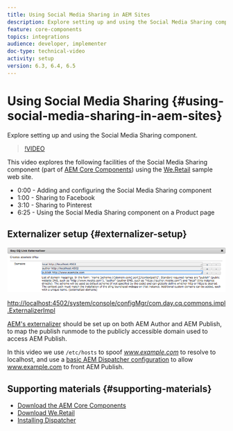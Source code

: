 ```yaml
---
title: Using Social Media Sharing in AEM Sites
description: Explore setting up and using the Social Media Sharing component.
feature: core-components
topics: integrations
audience: developer, implementer
doc-type: technical-video
activity: setup
version: 6.3, 6.4, 6.5
---
```


# Using Social Media Sharing {#using-social-media-sharing-in-aem-sites}

Explore setting up and using the Social Media Sharing component.

>[!VIDEO](https://video.tv.adobe.com/v/18897/?quality=9&learn=on)

This video explores the following facilities of the Social Media Sharing component (part of [AEM Core Components](https://docs.adobe.com/content/help/en/experience-manager-core-components/using/introduction.html)) using the [We.Retail](https://github.com/Adobe-Marketing-Cloud/aem-sample-we-retail#weretail) sample web site.

* 0:00 - Adding and configuring the Social Media Sharing component
* 1:00 - Sharing to Facebook
* 3:10 - Sharing to Pinterest
* 6:25 - Using the Social Media Sharing component on a Product page

## Externalizer setup {#externalizer-setup}

![Day CQ Link Externalizer](assets/externalizer.png)

[http://localhost:4502/system/console/configMgr/com.day.cq.commons.impl.ExternalizerImpl](http://localhost:4502/system/console/configMgr/com.day.cq.commons.impl.ExternalizerImpl)

[AEM's externalizer](https://helpx.adobe.com/experience-manager/6-5/sites/developing/using/externalizer.html) should be set up on both AEM Author and AEM Publish, to map the publish runmode to the publicly accessible domain used to access AEM Publish.

In this video we use `/etc/hosts` to spoof *www.example.com* to resolve to localhost, and use a [basic AEM Dispatcher configuration](https://docs.adobe.com/content/help/en/experience-manager-dispatcher/using/getting-started/dispatcher-install.html) to allow www.example.com to front AEM Publish.

## Supporting materials {#supporting-materials}

* [Download the AEM Core Components](https://github.com/adobe/aem-core-wcm-components/releases)
* [Download We.Retail](https://github.com/Adobe-Marketing-Cloud/aem-sample-we-retail/releases)
* [Installing Dispatcher](https://docs.adobe.com/content/help/en/experience-manager-dispatcher/using/getting-started/dispatcher-install.html)
